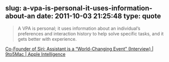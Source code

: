 slug: a-vpa-is-personal-it-uses-information-about-an
date: 2011-10-03 21:25:48
type: quote
---

> A VPA is personal; it uses information about an individual’s preferences and interaction history to help solve specific tasks, and it gets better with experience.

[Co-Founder of Siri: Assistant is a “World-Changing Event” (Interview) | 9to5Mac | Apple Intelligence](http://9to5mac.com/2011/10/03/co-founder-of-siri-assistant-is-a-world-changing-event-interview/)
